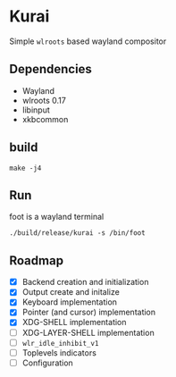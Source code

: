 # Kurai
Simple `wlroots` based wayland compositor

## Dependencies
- Wayland
- wlroots 0.17
- libinput
- xkbcommon

## build
```
make -j4
```

## Run
foot is a wayland terminal
```
./build/release/kurai -s /bin/foot
```

## Roadmap

- [x] Backend creation and initialization
- [x] Output create and initalize
- [x] Keyboard implementation
- [x] Pointer (and cursor) implementation
- [x] XDG-SHELL implementation
- [ ] XDG-LAYER-SHELL implementation
- [ ] `wlr_idle_inhibit_v1`
- [ ] Toplevels indicators
- [ ] Configuration
